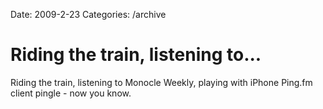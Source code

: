 Date: 2009-2-23
Categories: /archive

# Riding the train, listening to...

Riding the train, listening to Monocle Weekly, playing with iPhone Ping.fm client pingle - now you know.
